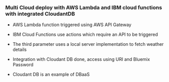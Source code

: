 ### Multi Cloud deploy with AWS Lambda and IBM cloud functions with integrated CloudantDB 

- AWS Lambda function triggered using AWS API Gateway
- IBM Cloud Functions use actions which require an API to be triggered
- The third parameter uses a local server implementation to fetch weather details

- Integration with Cloudant DB done, access using URI and Bluemix Password
- Cloudant DB is an example of DBaaS